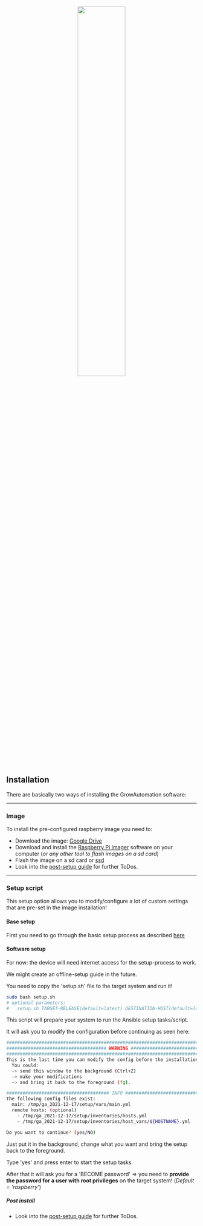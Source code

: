 <br>
<p align="center">
  <img src="https://raw.githubusercontent.com/superstes/growautomation/dev/docs/source/_static/img/ga02c.svg" width="50%"/>
</p>
<br><br>

## Installation

There are basically two ways of installing the GrowAutomation software:

----

### Image

To install the pre-configured raspberry image you need to:

* Download the image: <a href="https://drive.google.com/file/d/1MIoagaB4rKUwSbUtUW5E5ZUCCDU3k30S/view?usp=sharing">Google Drive</a>
* Download and install the <a href="https://www.raspberrypi.com/software/">Raspberry Pi Imager</a> software on your computer (_or any other tool to flash images on a sd card_)
* Flash the image on a sd card or <a href="https://docs.growautomation.eu/en/latest/setup/2-raspberry.html#ssd">ssd</a>
* Look into the <a href="https://docs.growautomation.eu/en/latest/setup/6-post-setup.html">post-setup guide</a> for further ToDos.


----

### Setup script

This setup option allows you to modify/configure a lot of custom settings that are pre-set in the image installation!

#### Base setup

First you need to go through the basic setup process as described <a href="https://docs.growautomation.eu/en/latest/setup/2-raspberry.html">here</a>

#### Software setup

For now: the device will need internet access for the setup-process to work.

We might create an offline-setup guide in the future.

You need to copy the 'setup.sh' file to the target system and run it!

```bash
sudo bash setup.sh
# optional parameters:
#   setup.sh TARGET-RELEASE(default=latest) DESTINATION-HOST(default=localhost)
```

This script will prepare your system to run the Ansible setup tasks/script.

It will ask you to modify the configuration before continuing as seen here:

```bash
###################################################################################
##################################### WARNING #####################################
###################################################################################
This is the last time you can modify the config before the installation is started.
  You could:
  -> send this window to the background (Ctrl+Z)
  -> make your modifications
  -> and bring it back to the foreground (fg).

###################################### INFO #######################################
The following config files exist:
  main: /tmp/ga_2021-12-17/setup/vars/main.yml
  remote hosts: (optional)
    - /tmp/ga_2021-12-17/setup/inventories/hosts.yml
    - /tmp/ga_2021-12-17/setup/inventories/host_vars/${HOSTNAME}.yml

Do you want to continue? (yes/NO)
```

Just put it in the background, change what you want and bring the setup back to the foreground.

Type 'yes' and press enter to start the setup tasks.

After that it will ask you for a 'BECOME password' => you need to **provide the password for a user with root privileges** on the target system! (_Default = 'raspberry'_)

##### Post install

* Look into the <a href="https://docs.growautomation.eu/en/latest/setup/6-post-setup.html">post-setup guide</a> for further ToDos.
